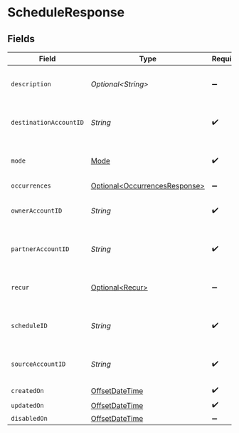 # ScheduleResponse


## Fields

| Field                                                                                     | Type                                                                                      | Required                                                                                  | Description                                                                               | Example                                                                                   |
| ----------------------------------------------------------------------------------------- | ----------------------------------------------------------------------------------------- | ----------------------------------------------------------------------------------------- | ----------------------------------------------------------------------------------------- | ----------------------------------------------------------------------------------------- |
| `description`                                                                             | *Optional\<String>*                                                                       | :heavy_minus_sign:                                                                        | Simple description to place on the transfer.                                              |                                                                                           |
| `destinationAccountID`                                                                    | *String*                                                                                  | :heavy_check_mark:                                                                        | N/A                                                                                       | c520f1b9-0ba7-42f5-b977-248cdbe41c69                                                      |
| `mode`                                                                                    | [Mode](../../models/components/Mode.md)                                                   | :heavy_check_mark:                                                                        | The operating mode for an account.                                                        | production                                                                                |
| `occurrences`                                                                             | [Optional\<OccurrencesResponse>](../../models/components/OccurrencesResponse.md)          | :heavy_minus_sign:                                                                        | N/A                                                                                       |                                                                                           |
| `ownerAccountID`                                                                          | *String*                                                                                  | :heavy_check_mark:                                                                        | N/A                                                                                       | c520f1b9-0ba7-42f5-b977-248cdbe41c69                                                      |
| `partnerAccountID`                                                                        | *String*                                                                                  | :heavy_check_mark:                                                                        | N/A                                                                                       | c520f1b9-0ba7-42f5-b977-248cdbe41c69                                                      |
| `recur`                                                                                   | [Optional\<Recur>](../../models/components/Recur.md)                                      | :heavy_minus_sign:                                                                        | Defines configuration for recurring transfers.                                            |                                                                                           |
| `scheduleID`                                                                              | *String*                                                                                  | :heavy_check_mark:                                                                        | N/A                                                                                       | c520f1b9-0ba7-42f5-b977-248cdbe41c69                                                      |
| `sourceAccountID`                                                                         | *String*                                                                                  | :heavy_check_mark:                                                                        | N/A                                                                                       | c520f1b9-0ba7-42f5-b977-248cdbe41c69                                                      |
| `createdOn`                                                                               | [OffsetDateTime](https://docs.oracle.com/javase/8/docs/api/java/time/OffsetDateTime.html) | :heavy_check_mark:                                                                        | N/A                                                                                       |                                                                                           |
| `updatedOn`                                                                               | [OffsetDateTime](https://docs.oracle.com/javase/8/docs/api/java/time/OffsetDateTime.html) | :heavy_check_mark:                                                                        | N/A                                                                                       |                                                                                           |
| `disabledOn`                                                                              | [OffsetDateTime](https://docs.oracle.com/javase/8/docs/api/java/time/OffsetDateTime.html) | :heavy_minus_sign:                                                                        | N/A                                                                                       |                                                                                           |